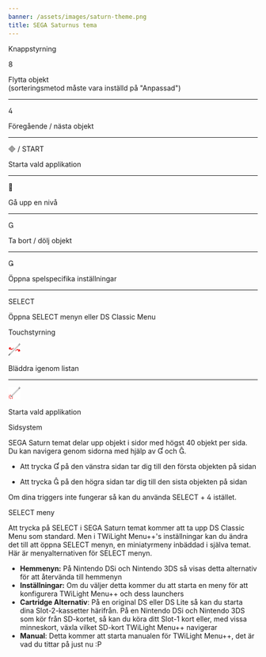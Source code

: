 ```yaml
---
banner: /assets/images/saturn-theme.png
title: SEGA Saturnus tema
---
```


<div id="button-controls" class="section-title">Knappstyrning</div>
<div class="section-body">
    <div class="button-action-group">
        <p class="button-action button">&#xE079;</p>
        <p class="button-action-text">Flytta objekt<br>(sorteringsmetod måste vara inställd på "Anpassad")</p>
    </div>
    <hr>
    <div class="button-action-group">
        <p class="button-action button">&#xE07E;</p>
        <p class="button-action-text">Föregående / nästa objekt</p>
    </div>
    <hr>
    <div class="button-action-group">
        <p class="button-action"><span class="button">&#xE000; /</span> START</p>
        <p class="button-action-text">Starta vald applikation</p>
    </div>
    <hr>
    <div class="button-action-group">
        <p class="button-action button">&#xE001;</p>
        <p class="button-action-text">Gå upp en nivå</p>
    </div>
    <hr>
    <div class="button-action-group">
        <p class="button-action button">&#xE002;</p>
        <p class="button-action-text">Ta bort / dölj objekt</p>
    </div>
    <hr>
    <div class="button-action-group">
        <p class="button-action button">&#xE003;</p>
        <p class="button-action-text">Öppna spelspecifika inställningar</p>
    </div>
    <hr>
    <div class="button-action-group">
        <p class="button-action">SELECT</p>
        <p class="button-action-text">Öppna SELECT menyn eller DS Classic Menu</p>
    </div>
</div>

<div id="touch-controls" class="section-title">Touchstyrning</div>
<div class="section-body">
    <div class="button-action-group">
        <p class="button-action"><img src="/assets/images/left-right.png"></p>
        <p class="button-action-text">Bläddra igenom listan</p>
    </div>
    <hr>
    <div class="button-action-group">
        <p class="button-action"><img src="/assets/images/tap.png"></p>
        <p class="button-action-text">Starta vald applikation</p>
    </div>
    <!-- <hr>
    <div>
        <p>
            If the Sort Method is set to "Custom", you can drag the icon up to move it.
        </p>
    </div> -->
</div>

<div id="page-system" class="section-title">Sidsystem</div>
<div class="section-body">
    <p>
        SEGA Saturn temat delar upp objekt i sidor med högst 40 objekt per sida. Du kan navigera genom sidorna med hjälp av &#xE004; och &#xE005;.
    </p>
    <ul>
        <li><p>Att trycka &#xE004; på den vänstra sidan tar dig till den första objekten på sidan</p></li>
        <li><p>Att trycka &#xE005; på den högra sidan tar dig till den sista objekten på sidan</p></li>
    </ul>
    <p>
        Om dina triggers inte fungerar så kan du använda SELECT + &#xE07E; istället.
    </p>
</div>

<div id="select-menu" class="section-title">SELECT meny</div>
<div class="section-body">
    <p>
        Att trycka på SELECT i SEGA Saturn temat kommer att ta upp DS Classic Menu som standard. Men i TWiLight Menu++'s inställningar kan du ändra det till att öppna SELECT menyn, en miniatyrmeny inbäddad i själva temat. Här är menyalternativen för SELECT menyn.
    </p>
    <ul>
        <li><strong>Hemmenyn:</strong> På Nintendo DSi och Nintendo 3DS så visas detta alternativ för att återvända till hemmenyn</li>
        <li><strong>Inställningar:</strong> Om du väljer detta kommer du att starta en meny för att konfigurera TWiLight Menu++ och dess launchers</li>
        <li><strong>Cartridge Alternativ</strong>: På en original DS eller DS Lite så kan du starta dina Slot-2-kassetter härifrån. På en Nintendo DSi och Nintendo 3DS som kör från SD-kortet, så kan du köra ditt Slot-1 kort eller, med vissa minneskort, växla vilket SD-kort TWiLight Menu++ navigerar</li>
        <li><strong>Manual</strong>: Detta kommer att starta manualen för TWiLight Menu++, det är vad du tittar på just nu :P</li>
    </ul>
</div>
